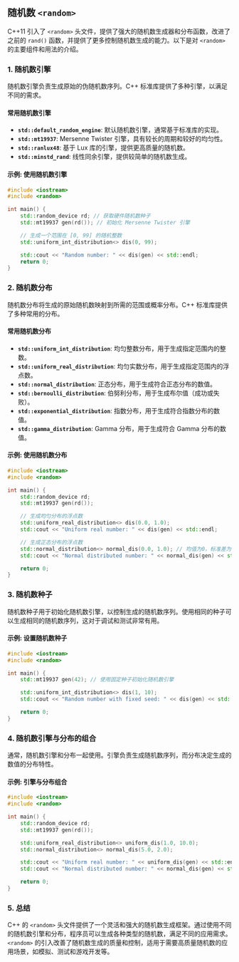 ## 随机数 `<random>`

C++11 引入了 `<random>` 头文件，提供了强大的随机数生成器和分布函数，改进了之前的 `rand()` 函数，并提供了更多控制随机数生成的能力。以下是对 `<random>` 的主要组件和用法的介绍。

### 1. **随机数引擎**

随机数引擎负责生成原始的伪随机数序列。C++ 标准库提供了多种引擎，以满足不同的需求。

#### **常用随机数引擎**

- **`std::default_random_engine`**: 默认随机数引擎，通常基于标准库的实现。
- **`std::mt19937`**: Mersenne Twister 引擎，具有较长的周期和较好的均匀性。
- **`std::ranlux48`**: 基于 Lux 库的引擎，提供更高质量的随机数。
- **`std::minstd_rand`**: 线性同余引擎，提供较简单的随机数生成。

#### **示例: 使用随机数引擎**

```cpp
#include <iostream>
#include <random>

int main() {
    std::random_device rd; // 获取硬件随机数种子
    std::mt19937 gen(rd()); // 初始化 Mersenne Twister 引擎

    // 生成一个范围在 [0, 99] 的随机整数
    std::uniform_int_distribution<> dis(0, 99);

    std::cout << "Random number: " << dis(gen) << std::endl;
    return 0;
}
```

### 2. **随机数分布**

随机数分布将生成的原始随机数映射到所需的范围或概率分布。C++ 标准库提供了多种常用的分布。

#### **常用随机数分布**

- **`std::uniform_int_distribution`**: 均匀整数分布，用于生成指定范围内的整数。
- **`std::uniform_real_distribution`**: 均匀实数分布，用于生成指定范围内的浮点数。
- **`std::normal_distribution`**: 正态分布，用于生成符合正态分布的数值。
- **`std::bernoulli_distribution`**: 伯努利分布，用于生成布尔值（成功或失败）。
- **`std::exponential_distribution`**: 指数分布，用于生成符合指数分布的数值。
- **`std::gamma_distribution`**: Gamma 分布，用于生成符合 Gamma 分布的数值。

#### **示例: 使用随机数分布**

```cpp
#include <iostream>
#include <random>

int main() {
    std::random_device rd;
    std::mt19937 gen(rd());

    // 生成均匀分布的浮点数
    std::uniform_real_distribution<> dis(0.0, 1.0);
    std::cout << "Uniform real number: " << dis(gen) << std::endl;

    // 生成正态分布的浮点数
    std::normal_distribution<> normal_dis(0.0, 1.0); // 均值为0，标准差为1
    std::cout << "Normal distributed number: " << normal_dis(gen) << std::endl;

    return 0;
}
```

### 3. **随机数种子**

随机数种子用于初始化随机数引擎，以控制生成的随机数序列。使用相同的种子可以生成相同的随机数序列，这对于调试和测试非常有用。

#### **示例: 设置随机数种子**

```cpp
#include <iostream>
#include <random>

int main() {
    std::mt19937 gen(42); // 使用固定种子初始化随机数引擎

    std::uniform_int_distribution<> dis(1, 10);
    std::cout << "Random number with fixed seed: " << dis(gen) << std::endl;

    return 0;
}
```

### 4. **随机数引擎与分布的组合**

通常，随机数引擎和分布一起使用。引擎负责生成随机数序列，而分布决定生成的数值的分布特性。

#### **示例: 引擎与分布组合**

```cpp
#include <iostream>
#include <random>

int main() {
    std::random_device rd;
    std::mt19937 gen(rd());

    std::uniform_real_distribution<> uniform_dis(1.0, 10.0);
    std::normal_distribution<> normal_dis(5.0, 2.0);

    std::cout << "Uniform real number: " << uniform_dis(gen) << std::endl;
    std::cout << "Normal distributed number: " << normal_dis(gen) << std::endl;

    return 0;
}
```

### 5. **总结**

C++ 的 `<random>` 头文件提供了一个灵活和强大的随机数生成框架。通过使用不同的随机数引擎和分布，程序员可以生成各种类型的随机数，满足不同的应用需求。`<random>` 的引入改善了随机数生成的质量和控制，适用于需要高质量随机数的应用场景，如模拟、测试和游戏开发等。
